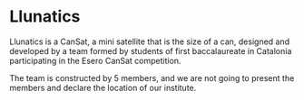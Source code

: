 # Llunatics

Llunatics is a CanSat, a mini satellite that is the size of a can, designed and developed by a team formed by students of first baccalaureate in Catalonia participating in the Esero CanSat competition.

The team is constructed by 5 members, and we are not going to present the members and declare the location of our institute.

